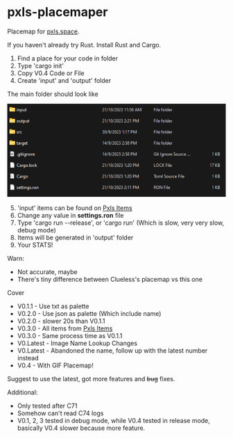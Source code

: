 # pxls-placemaper
Placemap for [pxls.space](https://pxls.space/).

If you haven't already try Rust. Install Rust and Cargo.

1. Find a place for your code in folder
2. Type 'cargo init'
3. Copy V0.4 Code or File
4. Create 'input' and 'output' folder

The main folder should look like

![this](https://github.com/Chssam/pixel_maper/blob/main/sources/pxls-placemaper%20outlook.png)

5. 'input' items can be found on [Pxls Items](https://pxls.space/extra)
6. Change any value in **settings.ron** file
7. Type 'cargo run --release', or 'cargo run' (Which is slow, very very slow, debug mode)
8. Items will be generated in 'output' folder
9. Your STATS!

Warn:
- Not accurate, maybe
- There's tiny difference between Clueless's placemap vs this one

Cover
- V0.1.1 - Use txt as palette
- V0.2.0 - Use json as palette (Which include name)
- V0.2.0 - slower 20s than V0.1.1
- V0.3.0 - All items from [Pxls Items](https://pxls.space/extra)
- V0.3.0 - Same process time as V0.1.1
- V0.Latest - Image Name Lookup Changes
- V0.Latest - Abandoned the name, follow up with the latest number instead
- V0.4 - With GIF Placemap!

Suggest to use the latest, got more features and ~~bug~~ fixes.

Additional:
- Only tested after C71
- Somehow can't read C74 logs 
- V0.1, 2, 3 tested in debug mode, while V0.4 tested in release mode, basically V0.4 slower because more feature.

